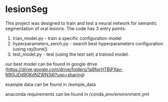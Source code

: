# lesionSeg

This project was designed to train and test a neural network for semantic segmentation of oral lesions.
The code has 3 entry points:
1. trian_model.py - train a specific configuration model
2. hyperparameters_serch.py - search best hyperparameters configuration (using ray[tune])
3. test_model.py - test (using the test set) a trained model.

our best model can be found in google drive 
(https://drive.google.com/drive/folders/1a9fqrHTBjPXav-N90iJDd90KdNZWN3i6?usp=sharing)

example data can be found in /exmple_data 

anaconda requirements can be found in /conda_env/environment.yml
